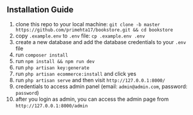 ## Installation Guide

1. clone this repo to your local machine: `git clone -b master https://github.com/primehta17/bookstore.git && cd bookstore`
1. copy `.example.env` to `.env` file: `cp .example.env .env`
1. create a new database and add the database credentials to your `.env` file
1. run `composer install`
1. run `npm install && npm run dev`
1. run `php artisan key:generate`
1. run `php artisan ecommerce:install`  and click yes
1. run `php artisan serve` and then visit `http://127.0.0.1:8000/`
1. credentials to access admin panel (email: `admin@admin.com`, password: `password`)
1. after you login as admin, you can access the admin page from `http://127.0.0.1:8000/admin`
